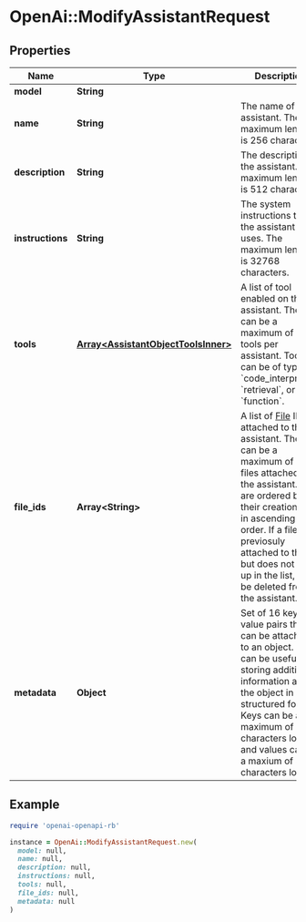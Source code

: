 # OpenAi::ModifyAssistantRequest

## Properties

| Name | Type | Description | Notes |
| ---- | ---- | ----------- | ----- |
| **model** | **String** |  | [optional] |
| **name** | **String** | The name of the assistant. The maximum length is 256 characters.  | [optional] |
| **description** | **String** | The description of the assistant. The maximum length is 512 characters.  | [optional] |
| **instructions** | **String** | The system instructions that the assistant uses. The maximum length is 32768 characters.  | [optional] |
| **tools** | [**Array&lt;AssistantObjectToolsInner&gt;**](AssistantObjectToolsInner.md) | A list of tool enabled on the assistant. There can be a maximum of 128 tools per assistant. Tools can be of types &#x60;code_interpreter&#x60;, &#x60;retrieval&#x60;, or &#x60;function&#x60;.  | [optional] |
| **file_ids** | **Array&lt;String&gt;** | A list of [File](/docs/api-reference/files) IDs attached to this assistant. There can be a maximum of 20 files attached to the assistant. Files are ordered by their creation date in ascending order. If a file was previosuly attached to the list but does not show up in the list, it will be deleted from the assistant.  | [optional] |
| **metadata** | **Object** | Set of 16 key-value pairs that can be attached to an object. This can be useful for storing additional information about the object in a structured format. Keys can be a maximum of 64 characters long and values can be a maxium of 512 characters long.  | [optional] |

## Example

```ruby
require 'openai-openapi-rb'

instance = OpenAi::ModifyAssistantRequest.new(
  model: null,
  name: null,
  description: null,
  instructions: null,
  tools: null,
  file_ids: null,
  metadata: null
)
```

